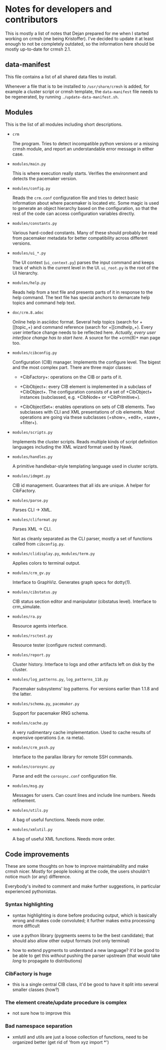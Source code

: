 # Notes for developers and contributors

This is mostly a list of notes that Dejan prepared for me when I
started working on crmsh (me being Kristoffer). I've decided to update
it at least enough to not be completely outdated, so the information
here should be mostly up-to-date for crmsh 2.1.

## data-manifest

This file contains a list of all shared data files to install.

Whenever a file that is to be installed to `/usr/share/crmsh` is added,
for example a cluster script or crmsh template, the `data-manifest`
file needs to be regenerated, by running `./update-data-manifest.sh`.

## Modules

This is the list of all modules including short descriptions.

- `crm`

	The program. Tries to detect incompatible python versions or a
    missing crmsh module, and report an understandable error message
    in either case.

- `modules/main.py`

    This is where execution really starts. Verifies the environment
	and detects the pacemaker version.

- `modules/config.py`

    Reads the `crm.conf` configuration file and tries to detect basic
    information about where pacemaker is located etc. Some magic is
    used to generate an object hierarchy based on the configuration,
    so that the rest of the code can access configuration variables
    directly.

- `modules/constants.py`

    Various hard-coded constants. Many of these should probably be
    read from pacemaker metadata for better compatibility across
    different versions.
 
- `modules/ui_*.py`

    The UI context (`ui_context.py`) parses the input command and
    keeps track of which is the current level in the UI. `ui_root.py`
    is the root of the UI hierarchy.

- `modules/help.py`

	Reads help from a text file and presents parts of it in
	response to the help command. The text file has special
	anchors to demarcate help topics and command help text.

- `doc/crm.8.adoc`

	Online help in asciidoc format. Several help topics (search
	for +[[topic_+) and command reference (search for
	+[[cmdhelp_+). Every user interface change needs to be
	reflected here. _Actually, every user interface change has to
	start here_. A source for the +crm(8)+ man page too.

- `modules/cibconfig.py`

	Configuration (CIB) manager. Implements the configure level.
	The bigest and the most complex part. There are three major
	classes:

	- +CibFactory+: operations on the CIB or parts of it.

	- +CibObject+: every CIB element is implemented in a
	subclass of +CibObject+. The configuration consists of a
	set of +CibObject+ instances (subclassed, e.g. +CibNode+ or
	+CibPrimitive+).

	- +CibObjectSet+: enables operations on sets of CIB
	elements. Two subclasses with CLI and XML presentations
	of cib elements. Most operations are going via these
	subclasses (+show+, +edit+, +save+, +filter+).

- `modules/scripts.py`

    Implements the cluster scripts. Reads multiple kinds of script
    definition languages including the XML wizard format used by
    Hawk.

- `modules/handles.py`

    A primitive handlebar-style templating language used in cluster
    scripts.

- `modules/idmgmt.py`

	CIB id management. Guarantees that all ids are unique.
	A helper for CibFactory.

- `modules/parse.py`

    Parses CLI -> XML.

- `modules/cliformat.py`

    Parses XML -> CLI.

    Not as cleanly separated as the CLI parser, mostly a set of
    functions called from `cibconfig.py`.

- `modules/clidisplay.py`, `modules/term.py`

	Applies colors to terminal output.

- `modules/crm_gv.py`

	Interface to GraphViz. Generates graph specs for dotty(1).

- `modules/cibstatus.py`

	CIB status section editor and manipulator (cibstatus
	level). Interface to crm_simulate.

- `modules/ra.py`

	Resource agents interface.

- `modules/rsctest.py`

	Resource tester (configure rsctest command).

- `modules/report.py`

	Cluster history. Interface to logs and other artifacts left
	on disk by the cluster.

- `modules/log_patterns.py`, `log_patterns_118.py`

	Pacemaker subsystems' log patterns. For versions earlier than
	1.1.8 and the latter.

- `modules/schema.py`, `pacemaker.py`

	Support for pacemaker RNG schema.

- `modules/cache.py`

    A very rudimentary cache implementation. Used to cache
	results of expensive operations (i.e. ra meta).

- `modules/crm_pssh.py`

    Interface to the parallax library for remote SSH commands.

- `modules/corosync.py`

    Parse and edit the `corosync.conf` configuration file.

- `modules/msg.py`

	Messages for users. Can count lines and include line
	numbers. Needs refinement.

- `modules/utils.py`

	A bag of useful functions. Needs more order.

- `modules/xmlutil.py`

	A bag of useful XML functions. Needs more order.

## Code improvements

These are some thoughts on how to improve maintainability and
make crmsh nicer. Mostly for people looking at the code, the
users shouldn't notice much (or any) difference.

Everybody's invited to comment and make further suggestions, in
particular experienced pythonistas.

### Syntax highlighting

- syntax highlighting is done before producing output, which
  is basically wrong and makes code convoluted; it further
  makes extra processing more difficult

- use a python library (pygments seems to be the best
  candidate); that should also allow other output formats
  (not only terminal)

- how to extend pygments to understand a new language? it'd
  be good to be able to get this _without_ pushing the parser
  upstream (that would take _long_ to propagate to
  distributions)

### CibFactory is huge

- this is a single central CIB class, it'd be good to have it
  split into several smaller classes (how?)

### The element create/update procedure is complex

- not sure how to improve this

### Bad namespace separation

- xmlutil and utils are just a loose collection of functions,
  need to be organized better (get rid of 'from xyz import *')
